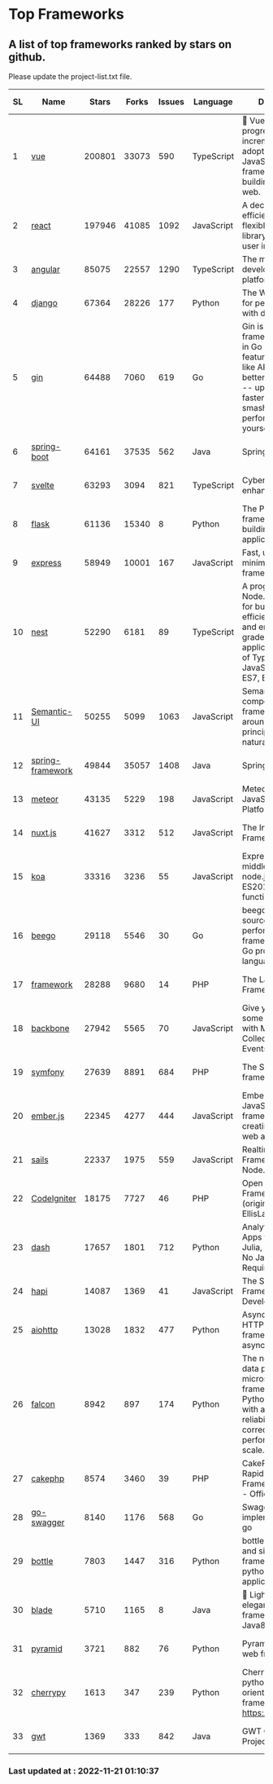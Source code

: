# Top Frameworks
## A list of top frameworks ranked by stars on github.  
Please update the project-list.txt file.

| SL| Name  | Stars| Forks| Issues | Language | Description | Last Commit |
| --| ------| -----| ---- | ------ | -------- | ----------- | ----------- |
| 1 | [vue](https://github.com/vuejs/vue) | 200801 | 33073 | 590 | TypeScript | 🖖 Vue.js is a progressive, incrementally-adoptable JavaScript framework for building UI on the web. | 2022-11-09 12:39:52 |
| 2 | [react](https://github.com/facebook/react) | 197946 | 41085 | 1092 | JavaScript | A declarative, efficient, and flexible JavaScript library for building user interfaces. | 2022-11-18 23:00:35 |
| 3 | [angular](https://github.com/angular/angular) | 85075 | 22557 | 1290 | TypeScript | The modern web developer’s platform | 2022-11-18 20:17:13 |
| 4 | [django](https://github.com/django/django) | 67364 | 28226 | 177 | Python | The Web framework for perfectionists with deadlines. | 2022-11-18 13:47:29 |
| 5 | [gin](https://github.com/gin-gonic/gin) | 64488 | 7060 | 619 | Go | Gin is a HTTP web framework written in Go (Golang). It features a Martini-like API with much better performance -- up to 40 times faster. If you need smashing performance, get yourself some Gin. | 2022-11-17 14:38:19 |
| 6 | [spring-boot](https://github.com/spring-projects/spring-boot) | 64161 | 37535 | 562 | Java | Spring Boot | 2022-11-19 00:36:37 |
| 7 | [svelte](https://github.com/sveltejs/svelte) | 63293 | 3094 | 821 | TypeScript | Cybernetically enhanced web apps | 2022-11-10 14:15:07 |
| 8 | [flask](https://github.com/pallets/flask) | 61136 | 15340 | 8 | Python | The Python micro framework for building web applications. | 2022-10-30 14:55:51 |
| 9 | [express](https://github.com/expressjs/express) | 58949 | 10001 | 167 | JavaScript | Fast, unopinionated, minimalist web framework for node. | 2022-10-08 20:11:42 |
| 10 | [nest](https://github.com/nestjs/nest) | 52290 | 6181 | 89 | TypeScript | A progressive Node.js framework for building efficient, scalable, and enterprise-grade server-side applications on top of TypeScript & JavaScript (ES6, ES7, ES8) 🚀 | 2022-11-18 10:21:41 |
| 11 | [Semantic-UI](https://github.com/Semantic-Org/Semantic-UI) | 50255 | 5099 | 1063 | JavaScript | Semantic is a UI component framework based around useful principles from natural language. | 2022-10-06 20:02:37 |
| 12 | [spring-framework](https://github.com/spring-projects/spring-framework) | 49844 | 35057 | 1408 | Java | Spring Framework | 2022-11-20 18:21:53 |
| 13 | [meteor](https://github.com/meteor/meteor) | 43135 | 5229 | 198 | JavaScript | Meteor, the JavaScript App Platform | 2022-11-18 20:59:58 |
| 14 | [nuxt.js](https://github.com/nuxt/nuxt.js) | 41627 | 3312 | 512 | JavaScript | The Intuitive Vue(2) Framework | 2022-09-05 13:31:52 |
| 15 | [koa](https://github.com/koajs/koa) | 33316 | 3236 | 55 | JavaScript | Expressive middleware for node.js using ES2017 async functions | 2022-10-25 16:21:44 |
| 16 | [beego](https://github.com/beego/beego) | 29118 | 5546 | 30 | Go | beego is an open-source, high-performance web framework for the Go programming language. | 2022-11-10 10:22:37 |
| 17 | [framework](https://github.com/laravel/framework) | 28288 | 9680 | 14 | PHP | The Laravel Framework. | 2022-11-19 19:02:17 |
| 18 | [backbone](https://github.com/jashkenas/backbone) | 27942 | 5565 | 70 | JavaScript | Give your JS App some Backbone with Models, Views, Collections, and Events | 2022-08-23 08:30:45 |
| 19 | [symfony](https://github.com/symfony/symfony) | 27639 | 8891 | 684 | PHP | The Symfony PHP framework | 2022-11-20 18:42:24 |
| 20 | [ember.js](https://github.com/emberjs/ember.js) | 22345 | 4277 | 444 | JavaScript | Ember.js - A JavaScript framework for creating ambitious web applications | 2022-11-18 22:22:50 |
| 21 | [sails](https://github.com/balderdashy/sails) | 22337 | 1975 | 559 | JavaScript | Realtime MVC Framework for Node.js | 2022-09-02 20:00:35 |
| 22 | [CodeIgniter](https://github.com/bcit-ci/CodeIgniter) | 18175 | 7727 | 46 | PHP | Open Source PHP Framework (originally from EllisLab) | 2022-11-06 14:05:57 |
| 23 | [dash](https://github.com/plotly/dash) | 17657 | 1801 | 712 | Python | Analytical Web Apps for Python, R, Julia, and Jupyter. No JavaScript Required. | 2022-11-07 15:13:24 |
| 24 | [hapi](https://github.com/hapijs/hapi) | 14087 | 1369 | 41 | JavaScript | The Simple, Secure Framework Developers Trust | 2022-11-14 14:11:01 |
| 25 | [aiohttp](https://github.com/aio-libs/aiohttp) | 13028 | 1832 | 477 | Python | Asynchronous HTTP client/server framework for asyncio and Python | 2022-11-20 23:17:12 |
| 26 | [falcon](https://github.com/falconry/falcon) | 8942 | 897 | 174 | Python | The no-magic web data plane API and microservices framework for Python developers, with a focus on reliability, correctness, and performance at scale. | 2022-11-20 21:49:30 |
| 27 | [cakephp](https://github.com/cakephp/cakephp) | 8574 | 3460 | 39 | PHP | CakePHP: The Rapid Development Framework for PHP - Official Repository | 2022-11-18 13:48:26 |
| 28 | [go-swagger](https://github.com/go-swagger/go-swagger) | 8140 | 1176 | 568 | Go | Swagger 2.0 implementation for go | 2022-11-05 22:08:10 |
| 29 | [bottle](https://github.com/bottlepy/bottle) | 7803 | 1447 | 316 | Python | bottle.py is a fast and simple micro-framework for python web-applications. | 2022-09-05 15:24:52 |
| 30 | [blade](https://github.com/lets-blade/blade) | 5710 | 1165 | 8 | Java | :rocket: Lightning fast and elegant mvc framework for Java8 | 2022-05-10 12:38:06 |
| 31 | [pyramid](https://github.com/Pylons/pyramid) | 3721 | 882 | 76 | Python | Pyramid - A Python web framework | 2022-09-29 23:22:56 |
| 32 | [cherrypy](https://github.com/cherrypy/cherrypy) | 1613 | 347 | 239 | Python | CherryPy is a pythonic, object-oriented HTTP framework.      https://cherrypy.dev | 2022-07-17 20:36:25 |
| 33 | [gwt](https://github.com/gwtproject/gwt) | 1369 | 333 | 842 | Java | GWT Open Source Project | 2022-07-26 22:23:28 |

### Last updated at : 2022-11-21 01:10:37
